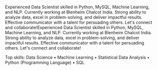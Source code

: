 Experienced Data Scientist skilled in Python, MySQL, Machine Learning, and NLP. Currently working at Blenheim Chalcot India. Strong ability to analyze data, excel in problem-solving, and deliver impactful results. Effective communicator with a talent for persuading others. Let's connect and collaborate!Experienced Data Scientist skilled in Python, MySQL, Machine Learning, and NLP. Currently working at Blenheim Chalcot India. Strong ability to analyze data, excel in problem-solving, and deliver impactful results. Effective communicator with a talent for persuading others. Let's connect and collaborate!

Top skills:
Data Science • Machine Learning • Statistical Data Analysis • Python (Programming Language) • SQL
